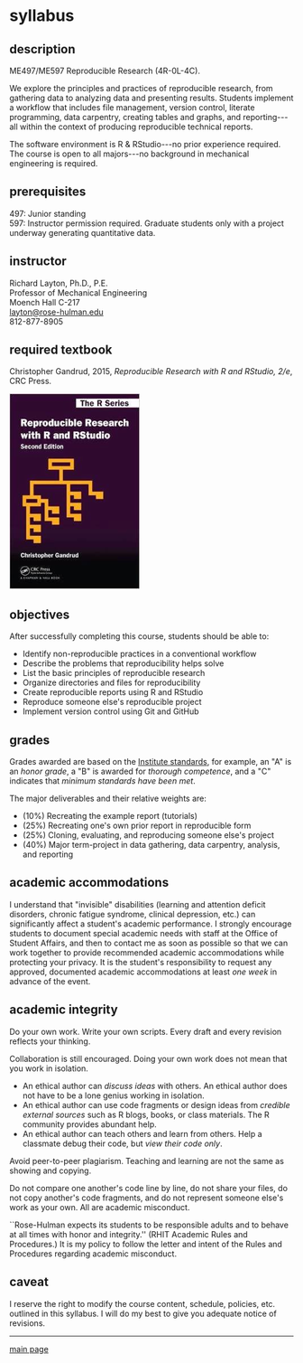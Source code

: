 
# syllabus

## description  

ME497/ME597 Reproducible Research (4R-0L-4C). 

We explore the principles and practices of reproducible research, from gathering data to analyzing data and presenting results. Students implement a  workflow that includes file management, version control, literate programming, data carpentry, creating tables and graphs, and reporting---all within the context of producing reproducible technical reports. 

The software environment is R & RStudio---no prior experience required. The course is open to all majors---no background in mechanical engineering is required. 


## prerequisites

497: Junior standing    
597: Instructor permission required. Graduate students only with a project underway generating quantitative data.    



## instructor

Richard Layton, Ph.D., P.E.    
Professor of Mechanical Engineering    
Moench Hall C-217    
layton@rose-hulman.edu    
812-877-8905    

## required textbook

Christopher Gandrud, 2015, *Reproducible Research with R and RStudio, 2/e*, CRC Press.    

![](images/gandrud-cover.jpg)    

 


## objectives

After successfully completing this course, students should be able to:

- Identify non-reproducible practices in a conventional workflow 
- Describe the problems that reproducibility helps solve 
- List the basic principles of reproducible research 
- Organize directories and files for reproducibility 
- Create reproducible reports using R and RStudio 
- Reproduce someone else's reproducible project 
- Implement version control using Git and GitHub 
 
## grades

Grades awarded are based on the [Institute standards](http://www.rose-hulman.edu/offices-services/registrar/rules-procedures/grades.aspx), for example, an "A" is an *honor grade*, a "B" is awarded for *thorough competence*, and a "C" indicates that *minimum standards have been met*. 

The major deliverables and their relative weights are: 

- (10%) Recreating the example report (tutorials)  
- (25%) Recreating one's own prior report in reproducible form 
- (25%) Cloning, evaluating, and reproducing someone else's project 
- (40%) Major term-project in data gathering, data carpentry, analysis, and reporting 



## academic accommodations

I understand that "invisible" disabilities (learning and attention deficit disorders, chronic fatigue syndrome, clinical depression, etc.) can significantly affect a student's academic performance.  I strongly encourage students to document special academic needs with staff at the Office of Student Affairs, and then to contact me as soon as possible so that we can work together to provide recommended academic accommodations while protecting your privacy.  It is the student's responsibility to request any approved, documented academic accommodations at least *one week* in advance of the event. 


## academic integrity

Do your own work. Write your own scripts. Every draft and every revision reflects your thinking.  

Collaboration is still encouraged. Doing your own work does not mean that you work in isolation.

- An ethical author can *discuss ideas* with others. An ethical author does not have to be a lone genius working in isolation. 
- An ethical author can use code fragments or design ideas from *credible external sources* such as R blogs, books, or class materials. The R community provides abundant help. 
- An ethical author can teach others and learn from others. Help a classmate debug their code, but *view their code only*. 



Avoid peer-to-peer plagiarism. Teaching and learning are not the same as showing and copying. 

Do not compare one another's code line by line, do not share your files, do not copy another's code fragments, and do not represent someone else's work as your own. All are academic misconduct.

``Rose-Hulman expects its students to be responsible adults and to behave at all times with honor and integrity.'' (RHIT Academic Rules and Procedures.)  It is my policy to follow the letter and intent of the Rules and Procedures regarding academic misconduct.    



## caveat

I reserve the right to modify the course content, schedule, policies, etc. outlined in this syllabus. I will do my best to give you adequate notice of revisions.  

---

[main page](../README.md)










